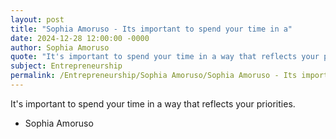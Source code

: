 ```yaml
---
layout: post
title: "Sophia Amoruso - Its important to spend your time in a"
date: 2024-12-28 12:00:00 -0000
author: Sophia Amoruso
quote: "It's important to spend your time in a way that reflects your priorities."
subject: Entrepreneurship
permalink: /Entrepreneurship/Sophia Amoruso/Sophia Amoruso - Its important to spend your time in a
---
```


It's important to spend your time in a way that reflects your priorities.

- Sophia Amoruso

